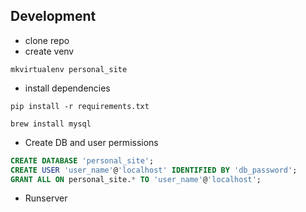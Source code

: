 ## Development

* clone repo
* create venv
```
mkvirtualenv personal_site
```
* install dependencies

```
pip install -r requirements.txt
```

```
brew install mysql
```

* Create DB and user permissions
```sql
CREATE DATABASE 'personal_site';
CREATE USER 'user_name'@'localhost' IDENTIFIED BY 'db_password';
GRANT ALL ON personal_site.* TO 'user_name'@'localhost';
```
* Runserver

